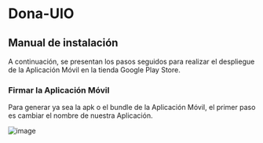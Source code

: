 # Dona-UIO

## Manual de instalación

A continuación, se presentan los pasos seguidos para realizar el despliegue de la Aplicación Móvil en la tienda Google Play Store.

### Firmar la Aplicación Móvil

Para generar ya sea la apk o el bundle de la Aplicación Móvil, el primer paso es cambiar el nombre de nuestra Aplicación.

![image](https://user-images.githubusercontent.com/58042439/151454268-d59deb9e-7ad0-4d43-9b04-e4b89d71927c.png)
